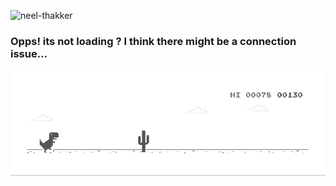 <p align="left">
  <img src="https://komarev.com/ghpvc/?username=neel-thakker" alt="neel-thakker" />
</p>

### Opps! its not loading ? I think there might be a connection issue... 

![image](./dino.gif)
<!--
### Hi there 👋

**neel-thakker/neel-thakker** is a ✨ _special_ ✨ repository because its `README.md` (this file) appears on your GitHub profile.

Here are some ideas to get you started:

- 🔭 I’m currently working on ...
- 🌱 I’m currently learning ...
- 👯 I’m looking to collaborate on ...
- 🤔 I’m looking for help with ...
- 💬 Ask me about ...
- 📫 How to reach me: ...
- 😄 Pronouns: ...
- ⚡ Fun fact: ...
-->
